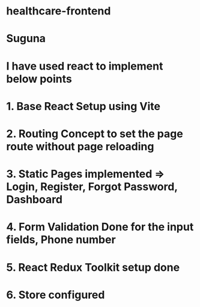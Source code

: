 # healthcare-frontend

# Suguna

# I have used react to implement below points

# 1. Base React Setup using Vite

# 2. Routing Concept to set the page route without page reloading

# 3. Static Pages implemented => Login, Register, Forgot Password, Dashboard

# 4. Form Validation Done for the input fields, Phone number 

# 5. React Redux Toolkit setup done

# 6. Store configured
